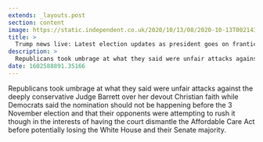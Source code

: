 ```yaml
--- 
extends: _layouts.post 
section: content 
image: https://static.independent.co.uk/2020/10/13/08/2020-10-13T002143Z_1037077843_RC2BHJ97SIXQ_RTRMADP_3_USA-ELECTION-TRUMP.jpg 
title: > 
  Trump news live: Latest election updates as president goes on frantic Twitter spree 
description: > 
  Republicans took umbrage at what they said were unfair attacks against the deeply conservative Judge Barrett over her devout Christian faith while Democrats said the nomination should not be happening before the 3 November election and that their opponents were attempting to rush it though in the interests of having the court dismantle the Affordable Care Act before potentially losing the White House and their Senate majority. 
date: 1602588891.35166 
--- 
```

Republicans took umbrage at what they said were unfair attacks against the deeply conservative Judge Barrett over her devout Christian faith while Democrats said the nomination should not be happening before the 3 November election and that their opponents were attempting to rush it though in the interests of having the court dismantle the Affordable Care Act before potentially losing the White House and their Senate majority.